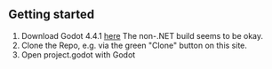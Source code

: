 ## Getting started

1. Download Godot 4.4.1 [here](https://godotengine.org/download/archive/4.4.1-stable/)
   The non-.NET build seems to be okay.
1. Clone the Repo, e.g. via the green "Clone" button on this site.  
1. Open project.godot with Godot
